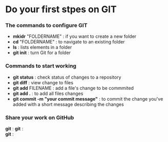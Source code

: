 # Do your first stpes on **GIT**

### The commands to configure GIT

- **mkidr** "FOLDERNAME" : if you want to create a new folder
- **cd** "FOLDERNAME" : to navigate to an existing folder
- **ls** : lists elements in a folder 
- **git init** : turn Git for a folder


 ### Commands to start working 

 - **git status** : check status of changes to a repository
 - **git diff** : view change to files
 - **git add** FILENAME : add a file's change to be commmited
 - **git add .** : to add all files changes
 - **git commit -m "your commit message"** : to commit the change you've added with a short message describing the changes  


 ### Share your work on GitHub

 **git** : 
 **git** :  
 **git** :   
 


